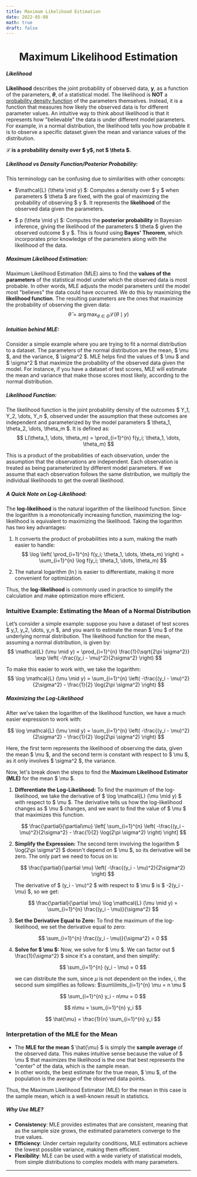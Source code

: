 ```yaml
---
title: Maximum Likelihood Estimation
date: 2022-05-08
math: true
draft: false
---
```


<h1 align="center">Maximum Likelihood Estimation</h1>

##### Likelihood
**Likelihood** describes the joint probability of observed data, **y**, as a function of the parameters, **$\theta$**, of a statistical model. The likelihood is **NOT** a [probability density function](https://en.wikipedia.org/wiki/Probability_density_function) of the parameters themselves. Instead, it is a function that measures how likely the observed data is for different parameter values. An intuitive way to think about likelihood is that it represents how "believable" the data is under different model parameters. For example, in a normal distribution, the likelihood tells you how probable it is to observe a specific dataset given the mean and variance values of the distribution.

**$\mathcal{L}$ is a probability density over $ y$, not $ \theta $.**

##### Likelihood vs Density Function/Posterior Probability:
This terminology can be confusing due to similarities with other concepts:

- $\mathcal{L} (\theta \mid y) $: Computes a density over $ y $ when parameters $ \theta $ are fixed, with the goal of maximizing the probability of observing $ y $. It represents the **likelihood** of the observed data given the parameters.
  
- $ p (\theta \mid y) $: Computes the **posterior probability** in Bayesian inference, giving the likelihood of the parameters $ \theta $ given the observed outcome $ y $. This is found using **Bayes' Theorem**, which incorporates prior knowledge of the parameters along with the likelihood of the data.

##### Maximum Likelihood Estimation:
Maximum Likelihood Estimation (MLE) aims to find the **values of the parameters** of the statistical model under which the observed data is most probable. In other words, MLE adjusts the model parameters until the model most "believes" the data could have occurred. We do this by maximizing the **likelihood function**. The resulting parameters are the ones that maximize the probability of observing the given data:
$$ \hat{\theta} = \arg \max_{\theta \in \Theta} \mathcal{L} (\theta \mid y) $$

##### Intuition behind MLE:
Consider a simple example where you are trying to fit a normal distribution to a dataset. The parameters of the normal distribution are the mean, $ \mu $, and the variance, $ \sigma^2 $. MLE helps find the values of $ \mu $ and $ \sigma^2 $ that maximize the probability of the observed data given the model. For instance, if you have a dataset of test scores, MLE will estimate the mean and variance that make those scores most likely, according to the normal distribution.

##### Likelihood Function:
The likelihood function is the joint probability density of the outcomes $ Y_1, Y_2, \dots, Y_n $, observed under the assumption that these outcomes are independent and parameterized by the model parameters $ \theta_1, \theta_2, \dots, \theta_m $. It is defined as:
$$ L(\theta_1, \dots, \theta_m)  = \prod_{i=1}^{n} f(y_i; \theta_1, \dots, \theta_m) $$

This is a product of the probabilities of each observation, under the assumption that the observations are independent. Each observation is treated as being parameterized by different model parameters. If we assume that each observation follows the same distribution, we multiply the individual likelihoods to get the overall likelihood.

##### A Quick Note on Log-Likelihood:
The **log-likelihood** is the natural logarithm of the likelihood function. Since the logarithm is a monotonically increasing function, maximizing the log-likelihood is equivalent to maximizing the likelihood. Taking the logarithm has two key advantages:
1. It converts the product of probabilities into a sum, making the math easier to handle:
$$ \log \left( \prod_{i=1}^{n} f(y_i; \theta_1, \dots, \theta_m) \right) = \sum_{i=1}^{n} \log f(y_i; \theta_1, \dots, \theta_m) $$

2. The natural logarithm ($\ln$) is easier to differentiate, making it more convenient for optimization.

Thus, the **log-likelihood** is commonly used in practice to simplify the calculation and make optimization more efficient.

### Intuitive Example: Estimating the Mean of a Normal Distribution

Let’s consider a simple example: suppose you have a dataset of test scores $ y_1, y_2, \dots, y_n $, and you want to estimate the mean $ \mu $ of the underlying normal distribution. The likelihood function for the mean, assuming a normal distribution, is given by:
$$ \mathcal{L} (\mu \mid y) = \prod_{i=1}^{n} \frac{1}{\sqrt{2\pi \sigma^2}} \exp \left( -\frac{(y_i - \mu)^2}{2\sigma^2} \right) $$

To make this easier to work with, we take the logarithm:
$$ \log \mathcal{L} (\mu \mid y) = \sum_{i=1}^{n} \left( -\frac{(y_i - \mu)^2}{2\sigma^2} - \frac{1}{2} \log(2\pi \sigma^2) \right) $$


##### Maximizing the Log-Likelihood

After we've taken the logarithm of the likelihood function, we have a much easier expression to work with:

$$
\log \mathcal{L} (\mu \mid y) = \sum_{i=1}^{n} \left( -\frac{(y_i - \mu)^2}{2\sigma^2} - \frac{1}{2} \log(2\pi \sigma^2) \right)
$$

Here, the first term represents the likelihood of observing the data, given the mean $ \mu $, and the second term is constant with respect to $ \mu $, as it only involves $ \sigma^2 $, the variance.

Now, let's break down the steps to find the **Maximum Likelihood Estimator (MLE)** for the mean $ \mu $.

1. **Differentiate the Log-Likelihood:**
   To find the maximum of the log-likelihood, we take the derivative of $ \log \mathcal{L} (\mu \mid y) $ with respect to $ \mu $. The derivative tells us how the log-likelihood changes as $ \mu $ changes, and we want to find the value of $ \mu $ that maximizes this function.

   $$ 
   \frac{\partial}{\partial\mu} \left[ \sum_{i=1}^{n} \left( -\frac{(y_i - \mu)^2}{2\sigma^2} - \frac{1}{2} \log(2\pi \sigma^2) \right) \right]
   $$

2. **Simplify the Expression:**
   The second term involving the logarithm $ \log(2\pi \sigma^2) $ doesn't depend on $ \mu $, so its derivative will be zero. The only part we need to focus on is:

   $$
   \frac{\partial}{\partial \mu} \left( -\frac{(y_i - \mu)^2}{2\sigma^2} \right)
   $$

   The derivative of $ (y_i - \mu)^2 $ with respect to $ \mu $ is $ -2(y_i - \mu) $, so we get:

   $$
   \frac{\partial}{\partial \mu} \log \mathcal{L} (\mu \mid y) = \sum_{i=1}^{n} \frac{(y_i - \mu)}{\sigma^2}
   $$

3. **Set the Derivative Equal to Zero:**
   To find the maximum of the log-likelihood, we set the derivative equal to zero:

   $$
   \sum_{i=1}^{n} \frac{(y_i - \mu)}{\sigma^2} = 0
   $$

4. **Solve for $ \mu $:**
   Now, we solve for $ \mu $. We can factor out $ \frac{1}{\sigma^2} $ since it's a constant, and then simplify:

   $$
   \sum_{i=1}^{n} (y_i - \mu) = 0
   $$

   we can distribute the sum, since $\mu$ is not dependent on the index, $i$, the second sum simplifies as follows: $\sum\limits_{i=1}^{n} \mu = n \mu $

   $$
   \sum_{i=1}^{n} y_i - n\mu = 0
   $$

   $$
   n\mu = \sum_{i=1}^{n} y_i
   $$

   $$
   \hat{\mu} = \frac{1}{n} \sum_{i=1}^{n} y_i
   $$

### Interpretation of the MLE for the Mean

- The **MLE for the mean** $ \hat{\mu} $ is simply the **sample average** of the observed data. This makes intuitive sense because the value of $ \mu $ that maximizes the likelihood is the one that best represents the "center" of the data, which is the sample mean.
- In other words, the best estimate for the true mean, $ \mu $, of the population is the average of the observed data points.

Thus, the Maximum Likelihood Estimator (MLE) for the mean in this case is the sample mean, which is a well-known result in statistics.

##### Why Use MLE?
- **Consistency**: MLE provides estimates that are consistent, meaning that as the sample size grows, the estimated parameters converge to the true values.
- **Efficiency**: Under certain regularity conditions, MLE estimators achieve the lowest possible variance, making them efficient.
- **Flexibility**: MLE can be used with a wide variety of statistical models, from simple distributions to complex models with many parameters.

---
